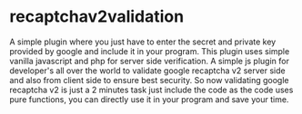 # recaptchav2validation

 A simple plugin where you just have to enter the secret and private key provided by google and include it in your program.
 This plugin uses simple vanilla javascript and php for server side verification. 
 A simple js plugin for developer's all over the world to validate google recaptcha v2 server side and also from client side   to ensure best security.
So now validating google recaptcha v2 is just a 2 minutes task just include the code as the code uses pure functions, you can directly use it in your program and save your time. 
